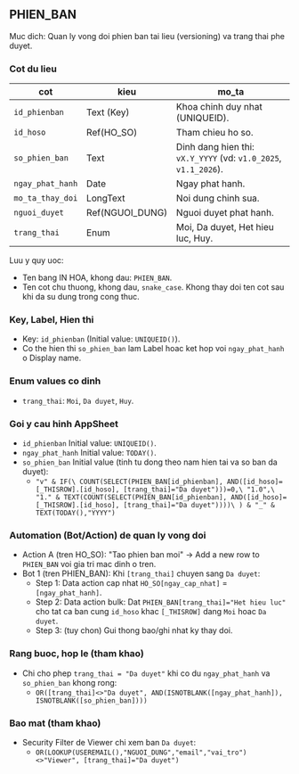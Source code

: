 ## PHIEN_BAN

Muc dich: Quan ly vong doi phien ban tai lieu (versioning) va trang thai phe duyet.

### Cot du lieu
| cot | kieu | mo_ta |
| --- | --- | --- |
| `id_phienban` | Text (Key) | Khoa chinh duy nhat (UNIQUEID). |
| `id_hoso` | Ref(HO_SO) | Tham chieu ho so. |
| `so_phien_ban` | Text | Dinh dang hien thi: `vX.Y_YYYY` (vd: `v1.0_2025`, `v1.1_2026`). |
| `ngay_phat_hanh` | Date | Ngay phat hanh. |
| `mo_ta_thay_doi` | LongText | Noi dung chinh sua. |
| `nguoi_duyet` | Ref(NGUOI_DUNG) | Nguoi duyet phat hanh. |
| `trang_thai` | Enum | Moi, Da duyet, Het hieu luc, Huy. |

Luu y quy uoc:
- Ten bang IN HOA, khong dau: `PHIEN_BAN`.
- Ten cot chu thuong, khong dau, `snake_case`. Khong thay doi ten cot sau khi da su dung trong cong thuc.

### Key, Label, Hien thi
- Key: `id_phienban` (Initial value: `UNIQUEID()`).
- Co the hien thi `so_phien_ban` lam Label hoac ket hop voi `ngay_phat_hanh` o Display name.

### Enum values co dinh
- `trang_thai`: `Moi`, `Da duyet`, `Huy`.

### Goi y cau hinh AppSheet
- `id_phienban` Initial value: `UNIQUEID()`.
- `ngay_phat_hanh` Initial value: `TODAY()`.
- `so_phien_ban` Initial value (tinh tu dong theo nam hien tai va so ban da duyet):
  - `"v" & IF(\
        COUNT(SELECT(PHIEN_BAN[id_phienban], AND([id_hoso]=[_THISROW].[id_hoso], [trang_thai]="Da duyet")))=0,\
        "1.0",\
        "1." & TEXT(COUNT(SELECT(PHIEN_BAN[id_phienban], AND([id_hoso]=[_THISROW].[id_hoso], [trang_thai]="Da duyet"))))\
     ) & "_" & TEXT(TODAY(),"YYYY")`

### Automation (Bot/Action) de quan ly vong doi
- Action A (tren HO_SO): "Tao phien ban moi" → Add a new row to `PHIEN_BAN` voi gia tri mac dinh o tren.
- Bot 1 (tren PHIEN_BAN): Khi `[trang_thai]` chuyen sang `Da duyet`:
  - Step 1: Data action cap nhat `HO_SO[ngay_cap_nhat]` = `[ngay_phat_hanh]`.
  - Step 2: Data action bulk: Dat `PHIEN_BAN[trang_thai]="Het hieu luc"` cho tat ca ban cung `id_hoso` khac `[_THISROW]` dang `Moi` hoac `Da duyet`.
  - Step 3: (tuy chon) Gui thong bao/ghi nhat ky thay doi.

### Rang buoc, hop le (tham khao)
- Chi cho phep `trang_thai = "Da duyet"` khi co du `ngay_phat_hanh` va `so_phien_ban` khong rong:
  - `OR([trang_thai]<>"Da duyet", AND(ISNOTBLANK([ngay_phat_hanh]), ISNOTBLANK([so_phien_ban])))`

### Bao mat (tham khao)
- Security Filter de Viewer chi xem ban `Da duyet`:
  - `OR(LOOKUP(USEREMAIL(),"NGUOI_DUNG","email","vai_tro")<>"Viewer", [trang_thai]="Da duyet")`
